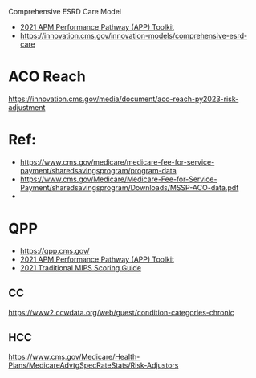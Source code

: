 Comprehensive ESRD Care Model
- [2021 APM Performance Pathway (APP) Toolkit](https://qpp-cm-prod-content.s3.amazonaws.com/uploads/1495/2021%20APM%20Performance%20Pathway%20%28APP%29%20Toolkit.zip)
- https://innovation.cms.gov/innovation-models/comprehensive-esrd-care


# ACO Reach
https://innovation.cms.gov/media/document/aco-reach-py2023-risk-adjustment


# Ref: 
- https://www.cms.gov/medicare/medicare-fee-for-service-payment/sharedsavingsprogram/program-data  
- https://www.cms.gov/Medicare/Medicare-Fee-for-Service-Payment/sharedsavingsprogram/Downloads/MSSP-ACO-data.pdf  
- 
# QPP
- https://qpp.cms.gov/
- [2021 APM Performance Pathway (APP) Toolkit](https://qpp-cm-prod-content.s3.amazonaws.com/uploads/1495/2021%20APM%20Performance%20Pathway%20%28APP%29%20Toolkit.zip)
- [2021 Traditional MIPS Scoring Guide](https://urldefense.com/v3/__https:/qpp-cm-prod-content.s3.amazonaws.com/uploads/1527/2021*20Traditional*20MIPS*20Scoring*20Guide.pdf__;JSUlJQ!!HhhKMSGjjQV-!r8oRqJlnnwd0PQ3DCA3xkByueR3VP00eMF38CDx27JBsCD_icjAsh7cgU0bk8gz2GA$)


## CC 
https://www2.ccwdata.org/web/guest/condition-categories-chronic

## HCC
https://www.cms.gov/Medicare/Health-Plans/MedicareAdvtgSpecRateStats/Risk-Adjustors  
